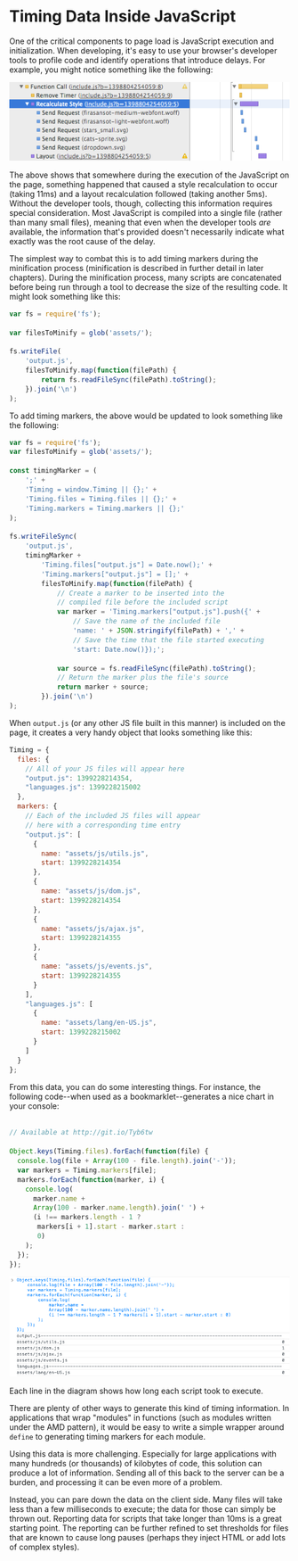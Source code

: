 # Timing Data Inside JavaScript

One of the critical components to page load is JavaScript execution and initialization. When developing, it's easy to use your browser's developer tools to profile code and identify operations that introduce delays. For example, you might notice something like the following:

![An expensive style and layout recalculation in the Chrome Developer Tools Timeline](images/timeline_recalculation.png)

The above shows that somewhere during the execution of the JavaScript on the page, something happened that caused a style recalculation to occur (taking 11ms) and a layout recalculation followed (taking another 5ms). Without the developer tools, though, collecting this information requires special consideration. Most JavaScript is compiled into a single file (rather than many small files), meaning that even when the developer tools *are* available, the information that's provided doesn't necessarily indicate what exactly was the root cause of the delay.

The simplest way to combat this is to add timing markers during the minification process (minification is described in further detail in later chapters). During the minification process, many scripts are concatenated before being run through a tool to decrease the size of the resulting code. It might look something like this:

```js
var fs = require('fs');

var filesToMinify = glob('assets/');

fs.writeFile(
    'output.js',
    filesToMinify.map(function(filePath) {
        return fs.readFileSync(filePath).toString();
    }).join('\n')
);

```

To add timing markers, the above would be updated to look something like the following:

```js
var fs = require('fs');
var filesToMinify = glob('assets/');

const timingMarker = (
    ';' +
    'Timing = window.Timing || {};' +
    'Timing.files = Timing.files || {};' +
    'Timing.markers = Timing.markers || {};'
);

fs.writeFileSync(
    'output.js',
    timingMarker +
        'Timing.files["output.js"] = Date.now();' +
        'Timing.markers["output.js"] = [];' +
        filesToMinify.map(function(filePath) {
            // Create a marker to be inserted into the
            // compiled file before the included script
            var marker = 'Timing.markers["output.js"].push({' +
                // Save the name of the included file
                'name: ' + JSON.stringify(filePath) + ',' +
                // Save the time that the file started executing
                'start: Date.now()});';
    
            var source = fs.readFileSync(filePath).toString();
            // Return the marker plus the file's source
            return marker + source;
        }).join('\n')
);

```

When `output.js` (or any other JS file built in this manner) is included on the page, it creates a very handy object that looks something like this:

```js
Timing = {
  files: {
    // All of your JS files will appear here
    "output.js": 1399228214354,
    "languages.js": 1399228215002
  },
  markers: {
    // Each of the included JS files will appear
    // here with a corresponding time entry
    "output.js": [
      {
        name: "assets/js/utils.js",
        start: 1399228214354
      },
      {
        name: "assets/js/dom.js",
        start: 1399228214354
      },
      {
        name: "assets/js/ajax.js",
        start: 1399228214355
      },
      {
        name: "assets/js/events.js",
        start: 1399228214355
      }
    ],
    "languages.js": [
      {
        name: "assets/lang/en-US.js",
        start: 1399228215002
      }
    ]
  }
};
```

From this data, you can do some interesting things. For instance, the following code--when used as a bookmarklet--generates a nice chart in your console:

```js

// Available at http://git.io/Tyb6tw

Object.keys(Timing.files).forEach(function(file) {
  console.log(file + Array(100 - file.length).join('-'));
  var markers = Timing.markers[file];
  markers.forEach(function(marker, i) {
    console.log(
      marker.name +
      Array(100 - marker.name.length).join(' ') +
      (i !== markers.length - 1 ?
       markers[i + 1].start - marker.start :
       0)
    );
  });
});

```

![The output of running the above script](images/timing_marker_bookmarklet.png)

Each line in the diagram shows how long each script took to execute.

There are plenty of other ways to generate this kind of timing information. In applications that wrap "modules" in functions (such as modules written under the AMD pattern), it would be easy to write a simple wrapper around `define` to generating timing markers for each module.

Using this data is more challenging. Especially for large applications with many hundreds (or thousands) of kilobytes of code, this solution can produce a lot of information. Sending all of this back to the server can be a burden, and processing it can be even more of a problem.

Instead, you can pare down the data on the client side. Many files will take less than a few milliseconds to execute; the data for those can simply be thrown out. Reporting data for scripts that take longer than 10ms is a great starting point. The reporting can be further refined to set thresholds for files that are known to cause long pauses (perhaps they inject HTML or add lots of complex styles).
